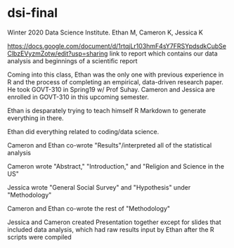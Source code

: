 # dsi-final
Winter 2020 Data Science Institute. Ethan M, Cameron K, Jessica K

https://docs.google.com/document/d/1rtqjLr103hmF4sY7FRSYpdsdkCubSeClbzEVyzmZotw/edit?usp=sharing
link to report which contains our data analysis and beginnings of a scientific report

Coming into this class, Ethan was the only one with previous experience in R and the process of 
completing an empirical, data-driven research paper. He took GOVT-310 in Spring19 w/ Prof Suhay. 
Cameron and Jessica are enrolled in GOVT-310 in this upcoming semester. 



Ethan is desparately trying to teach himself R Markdown to generate everything in there. 

Ethan did everything related to coding/data science.

Cameron and Ethan co-wrote "Results"/interpreted all of the statistical analysis

Cameron wrote "Abstract," "Introduction," and "Religion and Science in the US"

Jessica wrote "General Social Survey" and "Hypothesis" under "Methodology"

Cameron and Ethan co-wrote the rest of "Methodology"

Jessica and Cameron created Presentation together except for slides that included data analysis, which had raw results input by Ethan after the R scripts were compiled
